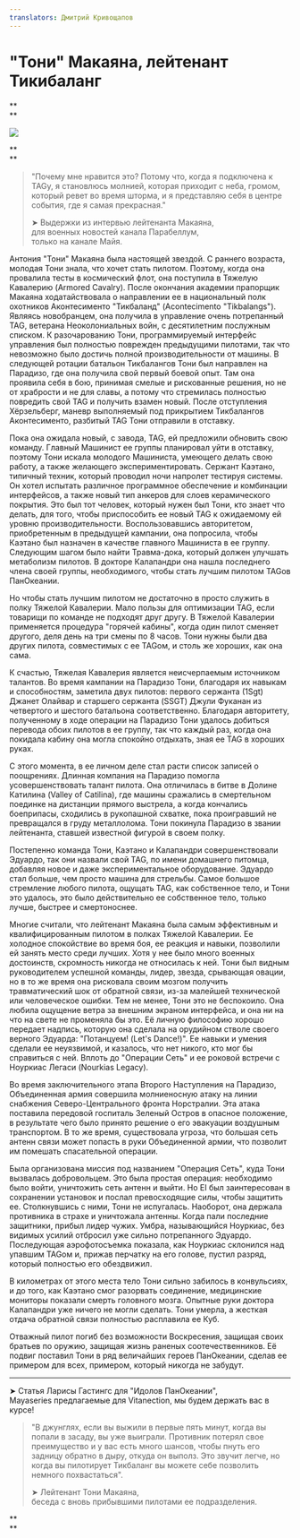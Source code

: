 ```yaml
---
translators: Дмитрий Кривощапов
---
```


# "Тони" Макаяна, лейтенант Тикибаланг

**    
**

[![](https://1.bp.blogspot.com/-gqR0nDh0dfE/WFeLCJdBo-I/AAAAAAAABsA/NkDZVFek4voWvCfEyAKBYr7Hy3ahqQZkgCLcB/s320/T0006_3.jpg)](https://1.bp.blogspot.com/-gqR0nDh0dfE/WFeLCJdBo-I/AAAAAAAABsA/NkDZVFek4voWvCfEyAKBYr7Hy3ahqQZkgCLcB/s1600/T0006_3.jpg)

**    
**

> "Почему мне нравится это? Потому что, когда я подключена к TAGу, я становлюсь молнией, которая приходит с неба, громом, который ревет во время шторма, и я представляю себя в центре события, где я самая прекрасная."  
>   
> ➤ Выдержки из интервью лейтенанта Макаяна,  
> для военных новостей канала Парабеллум,  
> только на канале Майя.

Антония "Тони" Макаяна была настоящей звездой. С раннего возраста, молодая Тони знала, что хочет стать пилотом. Поэтому, когда она провалила тесты в космический флот, она поступила в Тяжелую Кавалерию \(Armored Cavalry\). После окончания академии прапорщик Макаяна ходатайствовала о направлении ее в национальный полк охотников Аконтесименто "Тикбаланд" \(Acontecimento "Tikbalangs"\). Являясь новобранцем, она получила в управление очень потрепанный TAG, ветерана Неоколониальных войн, с десятилетним послужным списком. К разочарованию Тони, программируемый интерфейс управления был полностью поврежден предыдущими пилотами, так что невозможно было достичь полной производительности от машины. В следующей ротации батальон Тикбалангов Тони был направлен на Парадизо, где она получила свой первый боевой опыт. Там она проявила себя в бою, принимая смелые и рискованные решения, но не от храбрости и не для славы, а потому что стремилась полностью повредить свой TAG и получить взамен новый. После отступления Хёрзельберг, маневр выполняемый под прикрытием Тикбалангов Аконтесименто, разбитый TAG Тони отправили в отставку.

Пока она ожидала новый, с завода, TAG, ей предложили обновить свою команду. Главный Машинист ее группы планировал уйти в отставку, поэтому Тони искала молодого Машиниста, умеющего делать свою работу, а также желающего экспериментировать. Сержант Каэтано, типичный техник, который проводил ночи напролет тестируя системы. Он хотел испытать различное программное обеспечение и комбинации интерфейсов, а также новый тип анкеров для слоев керамического покрытия. Это был тот человек, который нужен был Тони, кто знает что делать, для того, чтобы приспособить ее новый TAG к ожидаемому ей уровню производительности. Воспользовавшись авторитетом, приобретенным в предыдущей кампании, она попросила, чтобы Каэтано был назначен в качестве главного Машиниста в ее группу. Следующим шагом было найти Травма-дока, который должен улучшать метаболизм пилотов. В докторе Калапандри она нашла последнего члена своей группы, необходимого, чтобы стать лучшим пилотом TAGов ПанОкеании.

Но чтобы стать лучшим пилотом не достаточно в просто служить в полку Тяжелой Кавалерии. Мало пользы для оптимизации TAG, если товарищи по команде не подходят друг другу. В Тяжелой Кавалерии применяется процедура "горячей кабины", когда один пилот сменяет другого, деля день на три смены по 8 часов. Тони нужны были два других пилота, совместимых с ее TAGом, и столь же хороших, как она сама.

К счастью, Тяжелая Кавалерия является неисчерпаемым источником талантов. Во время кампании на Парадизо Тони, благодаря их навыкам и способностям, заметила двух пилотов: первого сержанта \(1Sgt\) Джанет Олайвар и старшего сержанта \(SSGT\) Джули Фуканан из четвертого и шестого батальона соответственно. Благодаря авторитету, полученному в ходе операции на Парадизо Тони удалось добиться перевода обоих пилотов в ее группу, так что каждый раз, когда она покидала кабину она могла спокойно отдыхать, зная ее TAG в хороших руках.

С этого момента, в ее личном деле стал расти список записей о поощрениях. Длинная компания на Парадизо помогла усовершенствовать талант пилота. Она отличилась в битве в Долине Катилина \(Valley of Catilina\), где машины сражались в смертельном поединке на дистанции прямого выстрела, а когда кончались боеприпасы, сходились в рукопашной схватке, пока проигравший не превращался в груду металлолома. Тони покинула Парадизо в звании лейтенанта, ставшей известной фигурой в своем полку.

Постепенно команда Тони, Каэтано и Калапандри совершенствовали Эдуардо, так они назвали свой TAG, по имени домашнего питомца, добавляя новое и даже экспериментальное оборудование. Эдуардо стал больше, чем просто машина для стрельбы. Самое большое стремление любого пилота, ощущать TAG, как собственное тело, и Тони это удалось, это было действительно ее собственное тело, только лучше, быстрее и смертоноснее.

Многие считали, что лейтенант Макаяна была самым эффективным и квалифицированным пилотом в полках Тяжелой Кавалерии. Ее холодное спокойствие во время боя, ее реакция и навыки, позволили ей занять место среди лучших. Хотя у нее было много военных достоинств, скромность никогда не относилась к ней. Тони был видным руководителем успешной команды, лидер, звезда, срывающая овации, но в то же время она рисковала своим мозгом получить травматический шок от обратной связи, из-за малейшей технической или человеческое ошибки. Тем не менее, Тони это не беспокоило. Она любила ощущение ветра за внешним экраном интерфейса, и она ни на что на свете не променяла бы это. Её личную философию хорошо передает надпись, которую она сделала на орудийном стволе своего верного Эдуарда: "Потанцуем! \(Let's Dance!\)". Ее навыки и умения сделали ее неуязвимой, и казалось, что нет никого, кто мог бы справиться с ней. Вплоть до "Операции Сеть" и ее роковой встречи с Ноуркиас Легаси \(Nourkias Legacy\).

Во время заключительного этапа Второго Наступления на Парадизо, Объединенная армия совершила молниеносную атаку на линии снабжения Северо-Центрального фронта Норстралии. Эта атака поставила передовой госпиталь Зеленый Остров в опасное положение, в результате чего было принято решение о его эвакуации воздушным транспортом. В то же время, существовала угроза, что большая сеть антенн связи может попасть в руки Объединенной армии, что позволит им помешать спасательной операции.

Была организована миссия под названием "Операция Сеть", куда Тони вызвалась добровольцем. Это была простая операция: необходимо было войти, уничтожить сеть антенн и выйти. Но EI был заинтересован в сохранении установок и послал превосходящие силы, чтобы защитить ее. Столкнувшись с ними, Тони не испугалась. Наоборот, она держала противника в страхе и уничтожала антенны. Когда пали последние защитники, прибыл лидер чужих. Умбра, называющийся Ноуркиас, без видимых усилий отбросил уже сильно потрепанного Эдуардо. Последующая аэрофотосъемка показала, как Ноуркиас склонился над упавшим TAGом и, прижав перчатку на его голове, пустил разряд, который полностью его обездвижил.

В километрах от этого места тело Тони сильно забилось в конвульсиях, и до того, как Каэтано смог разорвать соединение, медицинские мониторы показали смерть головного мозга. Опытные руки доктора Калапандри уже ничего не могли сделать. Тони умерла, а жесткая отдача обратной связи полностью расплавила ее Куб.

Отважный пилот погиб без возможности Воскресения, защищая своих братьев по оружию, защищая жизнь раненых соотечественников. Её подвиг поставил Тони в ряд величайших героев ПанОкеании, сделав ее примером для всех, примером, который никогда не забудут.

---

➤ Статья Ларисы Гастингс для "Идолов ПанОкеании",   
Mayaseries предлагаемые для Vitanection, мы будем держать вас в курсе!

> "В джунглях, если вы выжили в первые пять минут, когда вы попали в засаду, вы уже выиграли. Противник потерял свое преимущество и у вас есть много шансов, чтобы пнуть его задницу обратно в дыру, откуда он выполз. Это звучит легче, но когда вы пилотирует Тикбаланг вы можете себе позволить немного похвастаться".
>
> ➤ Лейтенант Тони Макаяна,  
> беседа с вновь прибывшими пилотами ее подразделения.

**    
**

